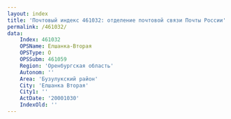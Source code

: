```yaml
---
layout: index
title: 'Почтовый индекс 461032: отделение почтовой связи Почты России'
permalink: /461032/
data:
    Index: 461032
    OPSName: Елшанка-Вторая
    OPSType: О
    OPSSubm: 461059
    Region: 'Оренбургская область'
    Autonom: ''
    Area: 'Бузулукский район'
    City: 'Елшанка Вторая'
    City1: ''
    ActDate: '20001030'
    IndexOld: ''
---
```

